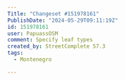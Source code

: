 ```yaml
---
Title: "Changeset #151978161"
PublishDate: "2024-05-29T09:11:19Z"
id: 151978161
user: PapuassOSM
comment: Specify leaf types
created_by: StreetComplete 57.3
tags:
  - Montenegro

---
```

